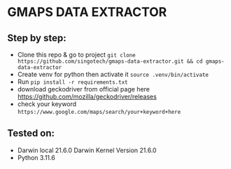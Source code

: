 # GMAPS DATA EXTRACTOR

## Step by step:
- Clone this repo & go to project `git clone https://github.com/singotech/gmaps-data-extractor.git && cd gmaps-data-extractor`
- Create venv for python then activate it `source .venv/bin/activate`
- Run `pip install -r requirements.txt`
- download geckodriver from official page here
    https://github.com/mozilla/geckodriver/releases
- check your keyword
    `https://www.google.com/maps/search/your+keyword+here`

## Tested on:
- Darwin local 21.6.0 Darwin Kernel Version 21.6.0
- Python 3.11.6
